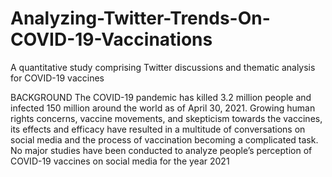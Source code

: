 # Analyzing-Twitter-Trends-On-COVID-19-Vaccinations
A quantitative study comprising Twitter discussions and thematic analysis for COVID-19 vaccines

BACKGROUND
The COVID-19 pandemic has killed 3.2 million people and infected 150 million around the world as of April 30, 2021. Growing human rights concerns, vaccine movements, and skepticism towards the vaccines, its effects and efficacy have resulted in a multitude of conversations on social media and the process of vaccination becoming a complicated task. No major studies have been conducted to analyze people’s perception of COVID-19 vaccines on social media for the year 2021

